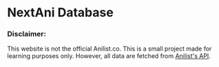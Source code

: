 # NextAni Database

### Disclaimer:

This website is not the official Anilist.co. This is a small project made for learning purposes only. However, all data are fetched from [Anilist's API](https://github.com/AniList/ApiV2-GraphQL-Docs).
